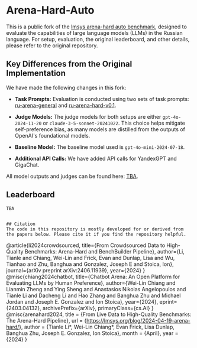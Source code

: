 # Arena-Hard-Auto

This is a public fork of the [lmsys arena-hard auto benchmark](https://github.com/lmarena/arena-hard-auto), designed to evaluate the capabilities of large language models (LLMs) in the Russian language. For setup, evaluation, the original leaderboard, and other details, please refer to the original repository.

## Key Differences from the Original Implementation

We have made the following changes in this fork:

* **Task Prompts:** Evaluation is conducted using two sets of task prompts: [ru-arena-general](https://huggingface.co/datasets/Vikhrmodels/ru-arena-general) and [ru-arena-hard-v0.1](https://huggingface.co/datasets/Vikhrmodels/arena_hard_ru).

* **Judge Models:** The judge models for both setups are either `gpt-4o-2024-11-20` or `claude-3-5-sonnet-20241022`. This choice helps mitigate self-preference bias, as many models are distilled from the outputs of OpenAI's foundational models.

* **Baseline Model:** The baseline model used is `gpt-4o-mini-2024-07-18`.

* **Additional API Calls:** We have added API calls for YandexGPT and GigaChat.

All model outputs and judges can be found here: [TBA](#).

## Leaderboard

```console
TBA


## Citation
The code in this repository is mostly developed for or derived from the papers below. Please cite it if you find the repository helpful.
```
@article{li2024crowdsourced,
  title={From Crowdsourced Data to High-Quality Benchmarks: Arena-Hard and BenchBuilder Pipeline},
  author={Li, Tianle and Chiang, Wei-Lin and Frick, Evan and Dunlap, Lisa and Wu, Tianhao and Zhu, Banghua and Gonzalez, Joseph E and Stoica, Ion},
  journal={arXiv preprint arXiv:2406.11939},
  year={2024}
}
@misc{chiang2024chatbot,
    title={Chatbot Arena: An Open Platform for Evaluating LLMs by Human Preference},
    author={Wei-Lin Chiang and Lianmin Zheng and Ying Sheng and Anastasios Nikolas Angelopoulos and Tianle Li and Dacheng Li and Hao Zhang and Banghua Zhu and Michael Jordan and Joseph E. Gonzalez and Ion Stoica},
    year={2024},
    eprint={2403.04132},
    archivePrefix={arXiv},
    primaryClass={cs.AI}
}
@misc{arenahard2024,
    title = {From Live Data to High-Quality Benchmarks: The Arena-Hard Pipeline},
    url = {https://lmsys.org/blog/2024-04-19-arena-hard/},
    author = {Tianle Li*, Wei-Lin Chiang*, Evan Frick, Lisa Dunlap, Banghua Zhu, Joseph E. Gonzalez, Ion Stoica},
    month = {April},
    year = {2024}
}
```
